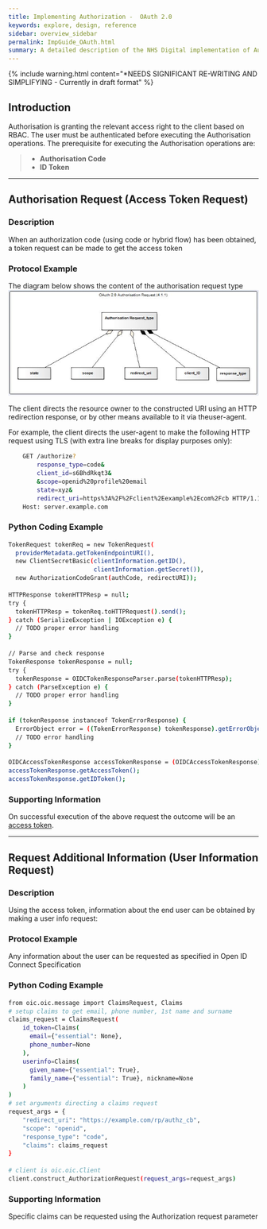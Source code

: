 ```yaml
---
title: Implementing Authorization -  OAuth 2.0
keywords: explore, design, reference
sidebar: overview_sidebar
permalink: ImpGuide_OAuth.html
summary: A detailed description of the NHS Digital implementation of Authorisation - OAuth 2.0.
---
```


{% include warning.html content="*NEEDS SIGNIFICANT RE-WRITING AND SIMPLIFYING - Currently in draft format" %}



## Introduction ##

Authorisation is granting the relevant access right to the client based on RBAC.
The user must be authenticated before executing the Authorisation operations. 
The prerequisite for executing the Authorisation operations are:
> * **Authorisation Code**
> * **ID Token**

---

## Authorisation Request (Access Token Request)
### Description
When an authorization code (using code or hybrid flow) has been obtained, a token request can be made to get the access token
### Protocol Example
The diagram below shows the content of the authorisation request type
![Authorisation Request](images/AuthorisationRequestTypev1.JPG)



The client directs the resource owner to the constructed URI using an HTTP redirection response, or by other means available to it via theuser-agent.

For example, the client directs the user-agent to make the following HTTP request using TLS (with extra line breaks for display purposes only):
```sh
    GET /authorize?
	    response_type=code&
		client_id=s6BhdRkqt3&
		&scope=openid%20profile%20email
		state=xyz&
		redirect_uri=https%3A%2F%2Fclient%2Eexample%2Ecom%2Fcb HTTP/1.1
    Host: server.example.com
```

### Python Coding Example
```sh
TokenRequest tokenReq = new TokenRequest(
  providerMetadata.getTokenEndpointURI(),
  new ClientSecretBasic(clientInformation.getID(),
                        clientInformation.getSecret()),
  new AuthorizationCodeGrant(authCode, redirectURI));

HTTPResponse tokenHTTPResp = null;
try {
  tokenHTTPResp = tokenReq.toHTTPRequest().send();
} catch (SerializeException | IOException e) {
  // TODO proper error handling
}

// Parse and check response
TokenResponse tokenResponse = null;
try {
  tokenResponse = OIDCTokenResponseParser.parse(tokenHTTPResp);
} catch (ParseException e) {
  // TODO proper error handling
}

if (tokenResponse instanceof TokenErrorResponse) {
  ErrorObject error = ((TokenErrorResponse) tokenResponse).getErrorObject();
  // TODO error handling
}

OIDCAccessTokenResponse accessTokenResponse = (OIDCAccessTokenResponse) tokenResponse;
accessTokenResponse.getAccessToken();
accessTokenResponse.getIDToken();
```

### Supporting Information 

On successful execution of the above request the outcome will be an [access token](TechOverview_Artefacts.html#access-token-example-jwt).

----

## Request Additional Information  (User Information Request)

### Description
Using the access token, information about the end user can be obtained by making a user info request:
### Protocol Example
Any information about the user can be requested as specified in Open ID Connect Specification

### Python Coding Example
```sh
from oic.oic.message import ClaimsRequest, Claims
# setup claims to get email, phone number, 1st name and surname
claims_request = ClaimsRequest(
    id_token=Claims(
      email={"essential": None},
      phone_number=None
    ),
    userinfo=Claims(
      given_name={"essential": True},
      family_name={"essential": True}, nickname=None
    )
)
# set arguments directing a claims request
request_args = {
    "redirect_uri": "https://example.com/rp/authz_cb",
    "scope": "openid",
    "response_type": "code",
    "claims": claims_request
}

# client is oic.oic.Client
client.construct_AuthorizationRequest(request_args=request_args)
```

### Supporting Information 

Specific claims can be requested using the Authorization request parameter







